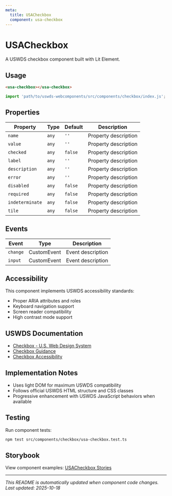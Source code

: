 ```yaml
---
meta:
  title: USACheckbox
  component: usa-checkbox
---
```


# USACheckbox

A USWDS checkbox component built with Lit Element.

## Usage

```html
<usa-checkbox></usa-checkbox>
```

```javascript
import 'path/to/uswds-webcomponents/src/components/checkbox/index.js';
```

## Properties

| Property | Type | Default | Description |
|----------|------|---------|-------------|
| `name` | `any` | `''` | Property description |
| `value` | `any` | `''` | Property description |
| `checked` | `any` | `false` | Property description |
| `label` | `any` | `''` | Property description |
| `description` | `any` | `''` | Property description |
| `error` | `any` | `''` | Property description |
| `disabled` | `any` | `false` | Property description |
| `required` | `any` | `false` | Property description |
| `indeterminate` | `any` | `false` | Property description |
| `tile` | `any` | `false` | Property description |

## Events

| Event | Type | Description |
|-------|------|-------------|
| `change` | CustomEvent | Event description |
| `input` | CustomEvent | Event description |

## Accessibility

This component implements USWDS accessibility standards:

- Proper ARIA attributes and roles
- Keyboard navigation support
- Screen reader compatibility
- High contrast mode support

## USWDS Documentation

- [Checkbox - U.S. Web Design System](https://designsystem.digital.gov/components/checkbox/)
- [Checkbox Guidance](https://designsystem.digital.gov/components/checkbox/#guidance)
- [Checkbox Accessibility](https://designsystem.digital.gov/components/checkbox/#accessibility)

## Implementation Notes

- Uses light DOM for maximum USWDS compatibility
- Follows official USWDS HTML structure and CSS classes
- Progressive enhancement with USWDS JavaScript behaviors when available

## Testing

Run component tests:

```bash
npm test src/components/checkbox/usa-checkbox.test.ts
```

## Storybook

View component examples: [USACheckbox Stories](http://localhost:6006/?path=/story/components-checkbox)

---

_This README is automatically updated when component code changes._
_Last updated: 2025-10-18_
